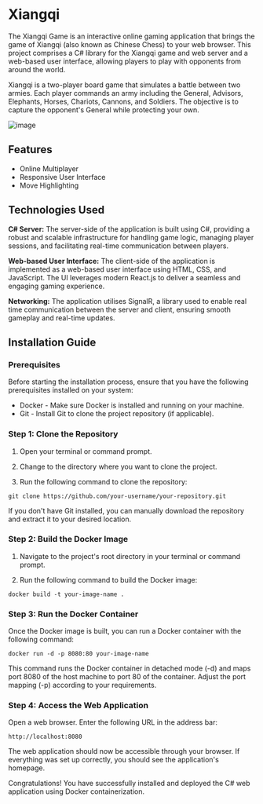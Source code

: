 # Xiangqi

The Xiangqi Game is an interactive online gaming application that brings the game of Xiangqi (also known as Chinese Chess) to your web browser. This project comprises a C# library for the Xiangqi game and web server and a web-based user interface, allowing players to play with opponents from around the world.

Xiangqi is a two-player board game that simulates a battle between two armies. Each player commands an army including the General, Advisors, Elephants, Horses, Chariots, Cannons, and Soldiers. The objective is to capture the opponent's General while protecting your own. 

![image](https://github.com/MingShaneTong/Xiangqi/assets/63452934/08db070f-e391-4fd1-a897-cc58a8aeb781)

## Features

- Online Multiplayer
- Responsive User Interface
- Move Highlighting
## Technologies Used

**C# Server:** The server-side of the application is built using C#, providing a robust and scalable infrastructure for handling game logic, managing player sessions, and facilitating real-time communication between players.

**Web-based User Interface:** The client-side of the application is implemented as a web-based user interface using HTML, CSS, and JavaScript. The UI leverages modern React.js to deliver a seamless and engaging gaming experience.

**Networking:** The application utilises SignalR, a library used to enable real time communication between the server and client, ensuring smooth gameplay and real-time updates.

## Installation Guide

### Prerequisites
Before starting the installation process, ensure that you have the following prerequisites installed on your system:

- Docker - Make sure Docker is installed and running on your machine.
- Git - Install Git to clone the project repository (if applicable).

### Step 1: Clone the Repository
1. Open your terminal or command prompt.

2. Change to the directory where you want to clone the project.

3. Run the following command to clone the repository:

```
git clone https://github.com/your-username/your-repository.git
```

If you don't have Git installed, you can manually download the repository and extract it to your desired location.

### Step 2: Build the Docker Image
1. Navigate to the project's root directory in your terminal or command prompt.

2. Run the following command to build the Docker image:

```
docker build -t your-image-name .
```

### Step 3: Run the Docker Container
Once the Docker image is built, you can run a Docker container with the following command:

```
docker run -d -p 8080:80 your-image-name
```

This command runs the Docker container in detached mode (-d) and maps port 8080 of the host machine to port 80 of the container. Adjust the port mapping (-p) according to your requirements.

### Step 4: Access the Web Application
Open a web browser. Enter the following URL in the address bar:

```
http://localhost:8080
```

The web application should now be accessible through your browser. If everything was set up correctly, you should see the application's homepage.

Congratulations! You have successfully installed and deployed the C# web application using Docker containerization.
